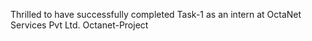 Thrilled to have successfully completed Task-1 as an intern at OctaNet Services Pvt Ltd. Octanet-Project
